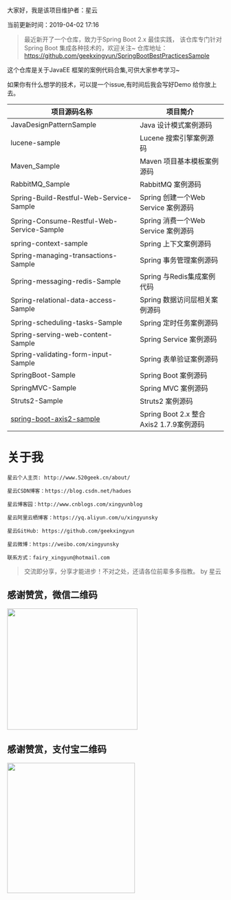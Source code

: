 
大家好，我是该项目维护者：星云

当前更新时间：2019-04-02 17:16

>最近新开了一个仓库，致力于Spring Boot 2.x 最佳实践，
>该仓库专门针对Spring Boot 集成各种技术的，欢迎关注~
>仓库地址：https://github.com/geekxingyun/SpringBootBestPracticesSample

这个仓库是关于JavaEE 框架的案例代码合集,可供大家参考学习~

如果你有什么想学的技术，可以提一个issue,有时间后我会写好Demo 给你放上去。

项目源码名称 |项目简介 
---|---
JavaDesignPatternSample | Java 设计模式案例源码
lucene-sample| Lucene 搜索引擎案例源码
Maven_Sample|Maven 项目基本模板案例源码
RabbitMQ_Sample|RabbitMQ 案例源码
Spring-Build-Restful-Web-Service-Sample|Spring 创建一个Web Service 案例源码
Spring-Consume-Restful-Web-Service-Sample|Spring 消费一个Web Service 案例源码
spring-context-sample|Spring 上下文案例源码
Spring-managing-transactions-Sample|Spring 事务管理案例源码
Spring-messaging-redis-Sample|Spring 与Redis集成案例代码
Spring-relational-data-access-Sample|Spring 数据访问层相关案例源码
Spring-scheduling-tasks-Sample|Spring 定时任务案例源码
Spring-serving-web-content-Sample| Spring Service 案例源码
Spring-validating-form-input-Sample| Spring 表单验证案例源码
SpringBoot-Sample | Spring Boot 案例源码
SpringMVC-Sample  | Spring MVC 案例源码
Struts2-Sample    | Struts2 案例源码
[spring-boot-axis2-sample](https://github.com/geekxingyun/JavaEE-Framework-Sample/tree/master/SpringBoot-Sample/spring-boot-axis2-sample)| Spring Boot 2.x 整合Axis2 1.7.9案例源码

# 关于我

```
星云个人主页: http://www.520geek.cn/about/

星云CSDN博客：https://blog.csdn.net/hadues

星云博客园：http://www.cnblogs.com/xingyunblog

星云阿里云栖博客：https://yq.aliyun.com/u/xingyunsky

星云GitHub: https://github.com/geekxingyun

星云微博：https://weibo.com/xingyunsky

联系方式：fairy_xingyun@hotmail.com   

```
> 交流即分享，分享才能进步！不对之处，还请各位前辈多多指教。  by 星云

<h2>感谢赞赏，微信二维码</h2>
<p><img src="https://img2018.cnblogs.com/blog/622489/201812/622489-20181215164147325-217176189.png" alt="" width="303" height="282"></p>
<h2>感谢赞赏，支付宝二维码</h2>
<p><img src="https://img2018.cnblogs.com/blog/622489/201812/622489-20181215164420863-364321980.png" alt="" width="297" height="303"></p>
